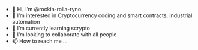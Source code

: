 - 👋 Hi, I’m @rockin-rolla-ryno
- 👀 I’m interested in Cryptocurrency coding and smart contracts, industrial automation
- 🌱 I’m currently learning scrypto
- 💞️ I’m looking to collaborate with all people 
- 📫 How to reach me ... 

<!---
rockin-rolla-ryno/rockin-rolla-ryno is a ✨ special ✨ repository because its `README.md` (this file) appears on your GitHub profile.
You can click the Preview link to take a look at your changes.
--->
